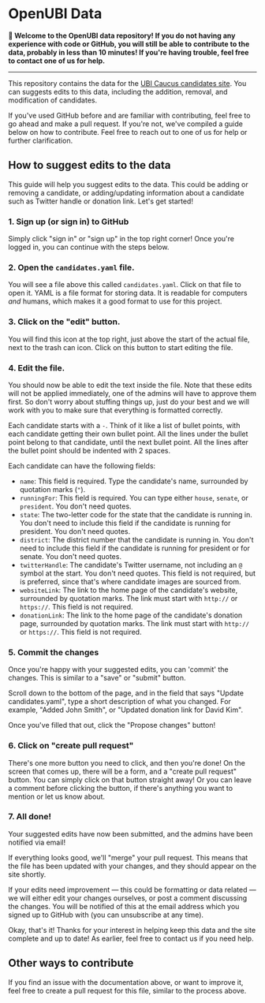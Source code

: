 # OpenUBI Data

**👋 Welcome to the OpenUBI data repository! If you do not having any experience with code or GitHub, you will still be able to contribute to the data, probably in less than 10 minutes! If you're having trouble, feel free to contact one of us for help.**

---

This repository contains the data for the [UBI Caucus candidates site](https://support.us.openubiproject.org). You can suggests edits to this data, including the addition, removal, and modification of candidates.

If you've used GitHub before and are familiar with contributing, feel free to go ahead and make a pull request. If you're not, we've compiled a guide below on how to contribute. Feel free to reach out to one of us for help or further clarification.

## How to suggest edits to the data

This guide will help you suggest edits to the data. This could be adding or removing a candidate, or adding/updating information about a candidate such as Twitter handle or donation link. Let's get started!

### 1. Sign up (or sign in) to GitHub
Simply click "sign in" or "sign up" in the top right corner! Once you're logged in, you can continue with the steps below.

### 2. Open the `candidates.yaml` file.
You will see a file above this called `candidates.yaml`. Click on that file to open it. YAML is a file format for storing data. It is readable for computers _and_ humans, which makes it a good format to use for this project.

### 3. Click on the "edit" button.
You will find this icon at the top right, just above the start of the actual file, next to the trash can icon. Click on this button to start editing the file.

### 4. Edit the file.
You should now be able to edit the text inside the file. Note that these edits will not be applied immediately, one of the admins will have to approve them first. So don't worry about stuffing things up, just do your best and we will work with you to make sure that everything is formatted correctly.

Each candidate starts with a `-`. Think of it like a list of bullet points, with each candidate getting their own bullet point. All the lines under the bullet point belong to that candidate, until the next bullet point. All the lines after the bullet point should be indented with 2 spaces.

Each candidate can have the following fields:
- `name`: This field is required. Type the candidate's name, surrounded by quotation marks (`"`).
- `runningFor`: This field is required. You can type either `house`, `senate`, or `president`. You don't need quotes.
- `state`: The two-letter code for the state that the candidate is running in. You don't need to include this field if the candidate is running for president. You don't need quotes.
- `district`: The district number that the candidate is running in. You don't need to include this field if the candidate is running for president or for senate. You don't need quotes.
- `twitterHandle`: The candidate's Twitter username, not including an `@` symbol at the start. You don't need quotes. This field is not required, but is preferred, since that's where candidate images are sourced from.
- `websiteLink`: The link to the home page of the candidate's website, surrounded by quotation marks. The link must start with `http://` or `https://`. This field is not required.
- `donationLink`: The link to the home page of the candidate's donation page, surrounded by quotation marks. The link must start with `http://` or `https://`. This field is not required.

### 5. Commit the changes
Once you're happy with your suggested edits, you can 'commit' the changes. This is similar to a "save" or "submit" button.

Scroll down to the bottom of the page, and in the field that says "Update candidates.yaml", type a short description of what you changed. For example, "Added John Smith", or "Updated donation link for David Kim".

Once you've filled that out, click the "Propose changes" button!

### 6. Click on "create pull request"
There's one more button you need to click, and then you're done! On the screen that comes up, there will be a form, and a "create pull request" button. You can simply click on that button straight away! Or you can leave a comment before clicking the button, if there's anything you want to mention or let us know about.

### 7. All done!
Your suggested edits have now been submitted, and the admins have been notified via email!

If everything looks good, we'll "merge" your pull request. This means that the file has been updated with your changes, and they should appear on the site shortly.

If your edits need improvement &mdash; this could be formatting or data related &mdash; we will either edit your changes ourselves, or post a comment discussing the changes. You will be notified of this at the email address which you signed up to GitHub with (you can unsubscribe at any time).

Okay, that's it! Thanks for your interest in helping keep this data and the site complete and up to date! As earlier, feel free to contact us if you need help.


## Other ways to contribute
If you find an issue with the documentation above, or want to improve it, feel free to create a pull request for this file, similar to the process above.
